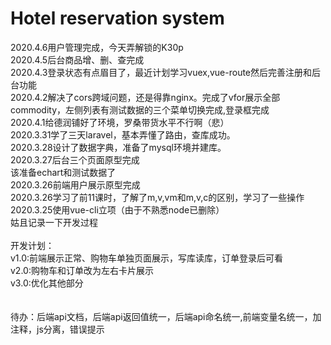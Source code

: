 # Hotel reservation system

2020.4.6用户管理完成，今天弄解锁的K30p<br>
2020.4.5后台商品增、删、查完成<br>
2020.4.3登录状态有点眉目了，最近计划学习vuex,vue-route然后完善注册和后台功能<br>
2020.4.2解决了cors跨域问题，还是得靠nginx。完成了vfor展示全部commodity，左侧列表有测试数据的三个菜单切换完成,登录框完成<br>
2020.4.1给德润铺好了环境，罗桑带货水平不行啊（悲）<br>
2020.3.31学了三天laravel，基本弄懂了路由，查库成功。<br>
2020.3.28设计了数据字典，准备了mysql环境并建库。<br>
2020.3.27后台三个页面原型完成<br>
该准备echart和测试数据了<br>
2020.3.26前端用户展示原型完成<br>
2020.3.26学习了前11课时，了解了m,v,vm和m,v,c的区别，学习了一些操作<br>
2020.3.25使用vue-cli立项（由于不熟悉node已删除）<br>
姑且记录一下开发过程<br>
<br>
开发计划：<br>
v1.0:前端展示正常、购物车单独页面展示，写库读库，订单登录后可看<br>
v2.0:购物车和订单改为左右卡片展示<br>
v3.0:优化其他部分<br>
<br>
<br>
待办：后端api文档，后端api返回值统一，后端api命名统一,前端变量名统一，加注释，js分离，错误提示
